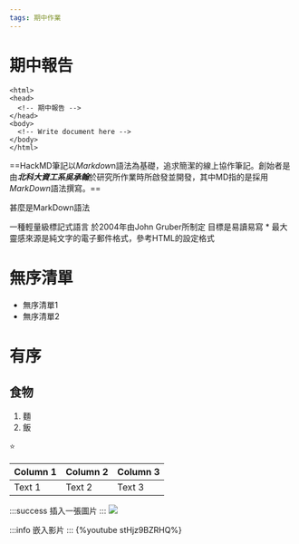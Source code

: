 ```yaml
---
tags: 期中作業
---
```

# 期中報告

```htmlembedded=
<html>
<head>
  <!-- 期中報告 -->
</head>
<body>
  <!-- Write document here -->
</body>
</html>
```

==HackMD筆記以*Markdow*n語法為基礎，追求簡潔的線上協作筆記。創始者是由***北科大資工系吳承翰***於研究所作業時所啟發並開發，其中MD指的是採用*MarkDown*語法撰寫。==

甚麼是MarkDown語法

一種輕量級標記式語言
於2004年由John Gruber所制定
目標是易讀易寫 * 最大靈感來源是純文字的電子郵件格式，參考HTML的設定格式

# 無序清單
* 無序清單1
* 無序清單2

# 有序
   ## 食物
1. 麵
2. 飯

:star:

| Column 1 | Column 2 | Column 3 |
| -------- | -------- | -------- |
| Text 1   | Text 2   | Text 3   |


 :::success
插入一張圖片
::: 
![](https://i.imgur.com/6rmQTra.jpg)

:::info
嵌入影片
::: 
{%youtube stHjz9BZRHQ%}

